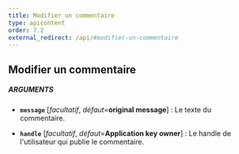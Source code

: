 ```yaml
---
title: Modifier un commentaire
type: apicontent
order: 7.2
external_redirect: /api/#modifier-un-commentaire
---
```


## Modifier un commentaire

##### ARGUMENTS
* **`message`** [*facultatif*, *défaut*=**original message**] :
  Le texte du commentaire.

* **`handle`** [*facultatif*, *défaut*=**Application key owner**] :
  Le handle de l'utilisateur qui publie le commentaire.

